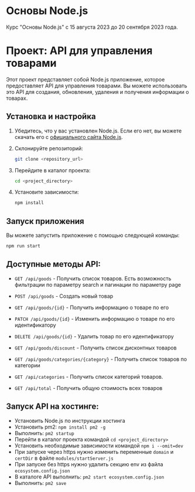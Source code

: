 # Основы Node.js

Курс "Основы Node.js" с 15 августа 2023 до 20 сентября 2023 года.

# Проект: API для управления товарами

Этот проект представляет собой Node.js приложение, которое предоставляет API для управления товарами. Вы можете использовать это API для создания, обновления, удаления и получения информации о товарах.

## Установка и настройка

1. Убедитесь, что у вас установлен Node.js. Если его нет, вы можете скачать его с [официального сайта Node.js](https://nodejs.org/).
2. Склонируйте репозиторий:

   ```bash
   git clone <repository_url>
   ```

3. Перейдите в каталог проекта:

   ```bash
   cd <project_directory>
   ```

4. Установите зависимости:

   ```bash
   npm install
   ```

## Запуск приложения

Вы можете запустить приложение с помощью следующей команды:

```bash
npm run start
```

## Доступные методы API:

- `GET /api/goods` - Получить список товаров. Есть возможность фильтрации по параметру search и пагинации по параметру page

- `POST /api/goods` - Создать новый товар

- `GET /api/goods/{id}` - Получить информацию о товаре по его

- `PATCH /api/goods/{id}` - Изменить информацию о товаре по его идентификатору

- `DELETE /api/goods/{id}` - Удалить товар по его идентификатору

- `GET /api/goods/discount` - Получить список дисконтных товаров

- `GET /api/goods/categories/{category}` - Получить список товаров по категории

- `GET /api/categories` - Получить список категорий товаров.

- `GET /api/total` - Получить общую стоимость всех товаров

## Запуск API на хостинге:

- Установить Node.js по инструкции хостинга
- Установить pm2: `npm install pm2 -g`
- Выполнить: `pm2 startup`
- Перейти в каталог проекта командой `cd <project_directory>`
- Установить необходимые зависимости командой `npm i --omit=dev`
- При запуске через https нужно изменить переменные `domain` и `certDir` в файле `modules/startServer.js`
- При запуске без https нужно удалить секцию env из файла `ecosystem.config.json`
- В каталоге API выполнить: `pm2 start ecosystem.config.json`
- Выполнить: `pm2 save`
